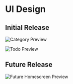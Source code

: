# UI Design

## Initial Release

![Category Preview](../category.png)

![Todo Preview](../todo.png)

## Future Release

![Future Homescreen Preview](../future.png)
